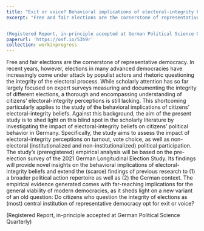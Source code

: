 ```yaml
---
title: "Exit or voice? Behavioral implications of electoral-integrity beliefs in Germany"
excerpt: "Free and fair elections are the cornerstone of representative democracy. In recent years, however, elections in many advanced democracies have increasingly come under attack by populist actors and rhetoric questioning the integrity of the electoral process. While scholarly attention has so far largely focused on expert surveys measuring and documenting the integrity of different elections, a thorough and encompassing understanding of citizens’ electoral-integrity perceptions is still lacking. This shortcoming particularly applies to the study of the behavioral implications of citizens’ electoral-integrity beliefs. Against this background, the aim of the present study is to shed light on this blind spot in the scholarly literature by investigating the impact of electoral-integrity beliefs on citizens’ political behavior in Germany. Specifically, the study aims to assess the impact of electoral-integrity perceptions on turnout, vote choice, as well as non-electoral (institutionalized and non-institutionalized) political participation. The study’s (preregistered) empirical analysis will be based on the pre-election survey of the 2021 German Longitudinal Election Study. Its findings will provide novel insights on the behavioral implications of electoral-integrity beliefs and extend the (scarce) findings of previous research to (1) a broader political action repertoire as well as (2) the German context. The empirical evidence generated comes with far-reaching implications for the general viability of modern democracies, as it sheds light on a new variant of an old question: Do citizens who question the integrity of elections as (most) central institution of representative democracy opt for exit or voice?


(Registered Report, in-principle accepted at German Political Science Quarterly)"
paperurl: 'https://osf.io/53h9r'
collection: workinprogress
---
```


Free and fair elections are the cornerstone of representative democracy. In recent years, however, elections in many advanced democracies have increasingly come under attack by populist actors and rhetoric questioning the integrity of the electoral process. While scholarly attention has so far largely focused on expert surveys measuring and documenting the integrity of different elections, a thorough and encompassing understanding of citizens’ electoral-integrity perceptions is still lacking. This shortcoming particularly applies to the study of the behavioral implications of citizens’ electoral-integrity beliefs. Against this background, the aim of the present study is to shed light on this blind spot in the scholarly literature by investigating the impact of electoral-integrity beliefs on citizens’ political behavior in Germany. Specifically, the study aims to assess the impact of electoral-integrity perceptions on turnout, vote choice, as well as non-electoral (institutionalized and non-institutionalized) political participation. The study’s (preregistered) empirical analysis will be based on the pre-election survey of the 2021 German Longitudinal Election Study. Its findings will provide novel insights on the behavioral implications of electoral-integrity beliefs and extend the (scarce) findings of previous research to (1) a broader political action repertoire as well as (2) the German context. The empirical evidence generated comes with far-reaching implications for the general viability of modern democracies, as it sheds light on a new variant of an old question: Do citizens who question the integrity of elections as (most) central institution of representative democracy opt for exit or voice?


(Registered Report, in-principle accepted at German Political Science Quarterly)
